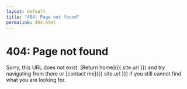 ```yaml
---
layout: default
title: "404: Page not found"
permalink: 404.html
---
```


# 404: Page not found
Sorry, this URL does not exist. [Return home]({{ site.url }}) and try navigating from there or [contact me]({{ site.url }}) if you still cannot find what you are looking for.